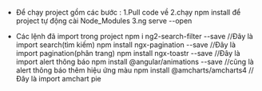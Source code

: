 ﻿* Để chạy project gồm các bước :
	1.Pull code về
	2.chạy npm install để project tự động cài Node_Modules
	3.ng serve --open




* Các lệnh đã import trong project 
npm i ng2-search-filter --save              //Đây là import search(tìm kiếm)
npm install ngx-pagination --save          //Đây là import pagination(phân trang)
npm install ngx-toastr --save //Đây là import alert thông báo 
npm install @angular/animations --save //cũng là alert thông báo thêm hiệu ứng màu 
npm install @amcharts/amcharts4 //Đây là import amchart pie
